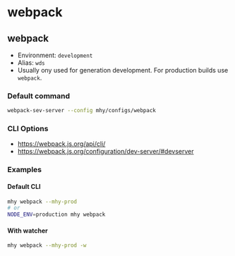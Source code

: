 # webpack

## webpack

- Environment: `development`
- Alias: `wds`
- Usually ony used for generation development. For production builds use `webpack`.

### Default command
```bash
webpack-sev-server --config mhy/configs/webpack
```

### CLI Options
- https://webpack.js.org/api/cli/
- https://webpack.js.org/configuration/dev-server/#devserver

### Examples

#### Default CLI
```bash
mhy webpack --mhy-prod
# or
NODE_ENV=production mhy webpack
```

#### With watcher
```bash
mhy webpack --mhy-prod -w
```


